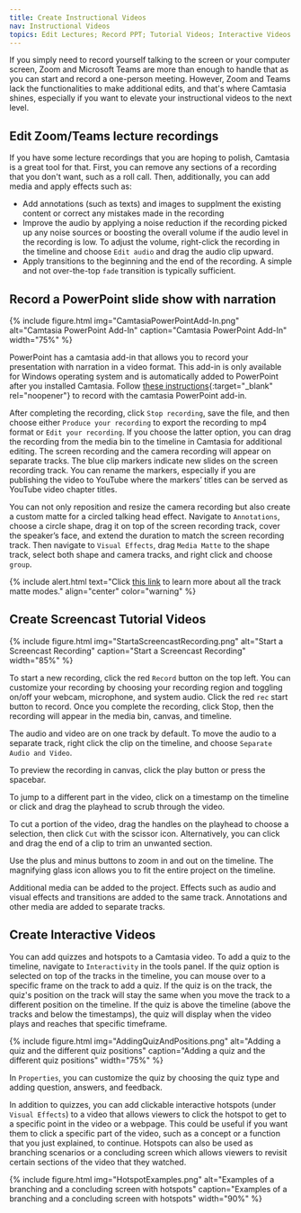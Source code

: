 ```yaml
---
title: Create Instructional Videos
nav: Instructional Videos
topics: Edit Lectures; Record PPT; Tutorial Videos; Interactive Videos
---
```


If you simply need to record yourself talking to the screen or your computer screen, Zoom and Microsoft Teams are more than enough to handle that as you can start and record a one-person meeting. However, Zoom and Teams lack the functionalities to make additional edits, and that's where Camtasia shines, especially if you want to elevate your instructional videos to the next level. 

## Edit Zoom/Teams lecture recordings

If you have some lecture recordings that you are hoping to polish, Camtasia is a great tool for that. First, you can remove any sections of a recording that you don't want, such as a roll call. Then, additionally, you can add media and apply effects such as:
- Add annotations (such as texts) and images to supplment the existing content or correct any mistakes made in the recording
- Improve the audio by applying a noise reduction if the recording picked up any noise sources or boosting the overall volume if the audio level in the recording is low. To adjust the volume, right-click the recording in the timeline and choose `Edit audio` and drag the audio clip upward.
- Apply transitions to the beginning and the end of the recording. A simple and not over-the-top `fade` transition is typically sufficient.

## Record a PowerPoint slide show with narration

{% include figure.html img="CamtasiaPowerPointAdd-In.png" alt="Camtasia PowerPoint Add-In" caption="Camtasia PowerPoint Add-In" width="75%" %}

PowerPoint has a camtasia add-in that allows you to record your presentation with narration in a video format. This add-in is only available for Windows operating system and is automatically added to PowerPoint after you installed Camtasia. Follow [these instructions](https://support.techsmith.com/hc/en-us/articles/360058637991-Record-a-PowerPoint-Presentation){:target="_blank" rel="noopener"} to record with the camtasia PowerPoint add-in.

After completing the recording, click `Stop recording`, save the file, and then choose either `Produce your recording` to export the recording to mp4 format or `Edit your recording`. If you choose the latter option, you can drag the recording from the media bin to the timeline in Camtasia for additional editing. The screen recording and the camera recording will appear on separate tracks. The blue clip markers indicate new slides on the screen recording track. You can rename the markers, especially if you are publishing the video to YouTube where the markers’ titles can be served as YouTube video chapter titles. 

You can not only reposition and resize the camera recording but also create a custom matte for a circled talking head effect. Navigate to `Annotations`, choose a circle shape, drag it on top of the screen recording track, cover the speaker’s face, and extend the duration to match the screen recording track. Then navigate to `Visual Effects`, drag `Media Matte` to the shape track, select both shape and camera tracks, and right click and choose `group`.

{% include alert.html text="Click [this link](https://www.techsmith.com/blog/wp-content/uploads/2021/07/TrackMattes_EN_Win.pdf) to learn more about all the track matte modes." align="center" color="warning" %}

## Create Screencast Tutorial Videos

{% include figure.html img="StartaScreencastRecording.png" alt="Start a Screencast Recording" caption="Start a Screencast Recording" width="85%" %}

To start a new recording, click the red `Record` button on the top left. You can customize your recording by choosing your recording region and toggling on/off your webcam, microphone, and system audio. Click the red `rec` start button to record. Once you complete the recording, click Stop, then the recording will appear in the media bin, canvas, and timeline. 

The audio and video are on one track by default. To move the audio to a separate track, right click the clip on the timeline, and choose `Separate Audio and Video`.

To preview the recording in canvas, click the play button or press the spacebar. 

To jump to a different part in the video, click on a timestamp on the timeline or click and drag the playhead to scrub through the video.

To cut a portion of the video, drag the handles on the playhead to choose a selection, then click `Cut` with the scissor icon. Alternatively, you can click and drag the end of a clip to trim an unwanted section.

Use the plus and minus buttons to zoom in and out on the timeline. The magnifying glass icon allows you to fit the entire project on the timeline.

Additional media can be added to the project. Effects such as audio and visual effects and transitions are added to the same track. Annotations and other media are added to separate tracks.

## Create Interactive Videos

You can add quizzes and hotspots to a Camtasia video. To add a quiz to the timeline, navigate to `Interactivity` in the tools panel. If the quiz option is selected on top of the tracks in the timeline, you can mouse over to a specific frame on the track to add a quiz. If the quiz is on the track, the quiz's position on the track will stay the same when you move the track to a different position on the timeline. If the quiz is above the timeline (above the tracks and below the timestamps), the quiz will display when the video plays and reaches that specific timeframe. 

{% include figure.html img="AddingQuizAndPositions.png" alt="Adding a quiz and the different quiz positions" caption="Adding a quiz and the different quiz positions" width="75%" %}

In `Properties`, you can customize the quiz by choosing the quiz type and adding question, answers, and feedback.

In addition to quizzes, you can add clickable interactive hotspots (under `Visual Effects`) to a video that allows viewers to click the hotspot to get to a specific point in the video or a webpage. This could be useful if you want them to click a specific part of the video, such as a concept or a function that you just explained, to continue. Hotspots can also be used as branching scenarios or a concluding screen which allows viewers to revisit certain sections of the video that they watched.

{% include figure.html img="HotspotExamples.png" alt="Examples of a branching and a concluding screen with hotspots" caption="Examples of a branching and a concluding screen with hotspots" width="90%" %}

